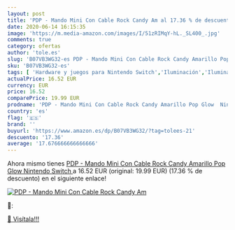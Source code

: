 ```yaml
---
layout: post
title: 'PDP - Mando Mini Con Cable Rock Candy Am al 17.36 % de descuento'
date: 2020-06-14 16:15:35
image: 'https://m.media-amazon.com/images/I/51zRIMqY-hL._SL400_.jpg'
comments: true
category: ofertas
author: 'tole.es'
slug: 'B07VB3WG32-es PDP - Mando Mini Con Cable Rock Candy Amarillo Pop Glow...'
sku: 'B07VB3WG32-es'
tags: [ 'Hardware y juegos para Nintendo Switch','Iluminación','Iluminación de ambiente de interior','Iluminación de interior','Iluminación decorativa y para usos específicos de interior','Juegos para Nintendo Switch','Videojuegos','nintendo', ]
actualPrice: 16.52 EUR
currency: EUR
price: 16.52
comparePrice: 19.99 EUR
prodname: 'PDP - Mando Mini Con Cable Rock Candy Amarillo Pop Glow  Nintendo Switch '
country: 'es'
flag: '🇪🇸'
brand: ''
buyurl: 'https://www.amazon.es/dp/B07VB3WG32/?tag=tolees-21'
descuento: '17.36'
average: '17.676666666666666'
---
```


Ahora mismo tienes [PDP - Mando Mini Con Cable Rock Candy Amarillo Pop Glow  Nintendo Switch ](https://www.amazon.es/dp/B07VB3WG32/?tag=tolees-21) a 16.52 EUR (original: 19.99 EUR) (17.36 %  de descuento) en el siguiente enlace!

[![PDP - Mando Mini Con Cable Rock Candy Am](https://m.media-amazon.com/images/I/51zRIMqY-hL._SL400_.jpg)](https://www.amazon.es/dp/B07VB3WG32/?tag=tolees-21)

🔎:


[🛒 Visítala!!!](https://www.amazon.es/dp/B07VB3WG32/?tag=tolees-21)
